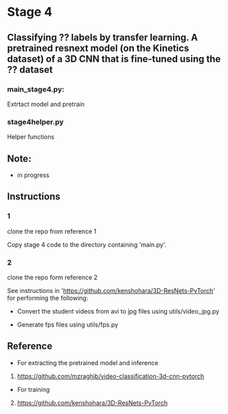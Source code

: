 # Stage 4 
## Classifying ??  labels by transfer learning. A pretrained resnext model (on the Kinetics dataset) of a 3D CNN that is fine-tuned using the ?? dataset


### main_stage4.py:
 Extrtact model and pretrain

### stage4helper.py
Helper functions




## Note: 
- in progress


## Instructions

### 1
clone the repo from reference 1

Copy stage 4 code to the directory containing 'main.py'. 


### 2
clone the repo form reference 2

See instructions in 'https://github.com/kenshohara/3D-ResNets-PyTorch' for performing the following:

* Convert the student videos from avi to jpg files using utils/video_jpg.py

* Generate fps files using utils/fps.py


## Reference

* For extracting the pretrained model and inference
1) https://github.com/mzraghib/video-classification-3d-cnn-pytorch


* For training 
2) https://github.com/kenshohara/3D-ResNets-PyTorch
